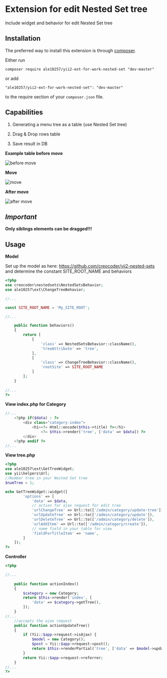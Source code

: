 Extension for edit Nested Set tree
==================================
Include widget and behavior for edit  Nested Set tree

Installation
------------

The preferred way to install this extension is through [composer](http://getcomposer.org/download/).

Either run

```
composer require ale10257/yii2-ext-for-work-nested-set "dev-master"
```

or add

```
"ale10257/yii2-ext-for-work-nested-set": "dev-master"
```

to the require section of your `composer.json` file.

Capabilities
------------

1. Generating a menu tree as a table (use Nested Set tree)

2. Drag & Drop rows table

3. Save result in DB

**Example table before move**

![before move](http://kulagin-alex.ru/no-delete-images/tree1_.png)

**Move**

![move](http://kulagin-alex.ru/no-delete-images/tree2_.png)

**After move**

![after move](http://kulagin-alex.ru/no-delete-images/tree3_.png)

***Important***
------
**Only siblings elements can be dragged!!!**

Usage
-----

**Model**

Set up the model as here: https://github.com/creocoder/yii2-nested-sets
and determine the constant SITE_ROOT_NAME and behaviors

```php
<?php
use creocoder\nestedsets\NestedSetsBehavior;
use ale10257\ext\ChangeTreeBehavior;

//...

const SITE_ROOT_NAME = 'My_SITE_ROOT';

//...

    public function behaviors()
    {
        return [
            [
                'class' => NestedSetsBehavior::className(),
                'treeAttribute' => 'tree',
            ],
            [
                'class' => ChangeTreeBehavior::className(),
                'rootSite' => SITE_ROOT_NAME
            ]
        ];
    }
      
//...
?>
```
**View index.php for Category**

```php
//...
    <?php if($data) : ?>
        <div class="category-index">
            <h1><?= Html::encode($this->title) ?></h1>
                <?= $this->render('tree', ['data' => $data]) ?>
        </div>
    <?php endif ?>
//...
```

**View tree.php**
```php
<?php
use ale10257\ext\GetTreeWidget;
use yii\helpers\Url;
//Number tree in your Nested Set tree
$numTree = 1;

echo GetTreeWidget::widget([
        'options' => [
            'data' => $data,
            // action for ajax request for edit tree
            'urlChangeTree' => Url::to(['/admin/category/update-tree']), 
            'urlUpdateTree' => Url::to(['/admin/category/update']),
            'urlDeleteTree' => Url::to(['/admin/category/delete']),
            'urlAddItem' => Url::to(['/admin/category/create']),
            // name field in your table for view
            'fieldForTitleItem' => 'name',
        ]
    ]); 
?>
```
**Controller**
```php
<?php

//...
    
    public function actionIndex()
    {
        $category = new Category;
        return $this->render('index', [
            'data' => $category->getTree(),
        ]);
    }
//...  
    //accepts the ajax request  
    public function actionUpdateTree()
    {
        if (Yii::$app->request->isAjax) {
            $model = new Category();
            $post = Yii::$app->request->post();
            return $this->renderPartial('tree', ['data' => $model->updateTree($post)]);
        }
        return Yii::$app->request->referrer;
    }    
//...
?>
```
